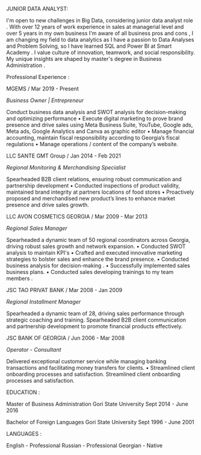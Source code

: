 JUNIOR DATA ANALYST:

I'm open to new challenges in Big Data, considering junior data analyst role . With over 12 years of work experience in sales at managerial level and over 5 years in my own business I'm aware of all business pros and cons , I am changing my field to data analytics as I have a passion to Data Analyses and Problem Solving, so I have learned SQL and Power BI at Smart Academy . I value culture of innovation, teamwork, and social responsibility. My unique insights are shaped by master's degree in Business Administration .

Professional Experience :

MGEMS / Mar 2019 - Present

*Business Owner | Entrepreneur*

Conduct business data analysis and SWOT analysis for decision-making and optimizing performance • Execute
digital marketing to prove brand presence and drive sales using Meta Business Suite, YouTube, Google ads,
Meta ads, Google Analytics and Canva as graphic editor • Manage financial accounting, maintain fiscal
responsibility according to Georgia’s fiscal regulations • Manage operations / content of the company’s website.

LLC SANTE GMT Group / Jan 2014 - Feb 2021

*Regional Monitoring & Merchandising Specialist*

Spearheaded B2B client relations, ensuring robust communication and partnership development • Conducted
inspections of product validity, maintained brand integrity at partners locations of food stores • Proactively
proposed and merchandised new product’s lines to enhance market presence and drive sales growth.

LLC AVON COSMETICS GEORGIA / Mar 2009 - Mar 2013

*Regional Sales Manager*

Spearheaded a dynamic team of 50 regional coordinators across Georgia, driving robust sales growth and
network expansion. • Conducted SWOT analysis to maintain KPI's • Crafted and executed innovative marketing
strategies to bolster sales and enhance the brand presence. • Conducted business analysis for decision-making . •
Successfully implemented sales business plans. • Conducted sales developing trainings to my team members .

JSC TAO PRIVAT BANK / Mar 2008 - Jan 2009

*Regional Installment Manager*

Spearheaded a dynamic team of 28, driving sales performance through strategic coaching and training.
Spearheaded B2B client communication and partnership development to promote financial products
effectively. 

JSC BANK OF GEORGIA / Jun 2006 - Mar 2008 

*Operator - Consultant*

Delivered exceptional customer service while managing banking transactions and facilitating money transfers for
clients. • Streamlined client onboarding processes and satisfaction. Streamlined client onboarding processes and satisfaction. 

EDUCATION :

Master of Business Administration Gori State University 
Sept 2014 - June 2016 

Bachelor of Foreign Languages
Gori State University 
Sept 1996 - June 2001

LANGUAGES :

English - Professional
Russian - Professional 
Georgian - Native


 
